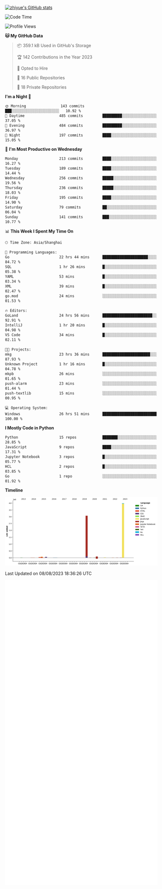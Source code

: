 
[![zhiyue's GitHub stats](https://github-readme-stats.vercel.app/api?username=zhiyue)](https://github.com/anuraghazra/github-readme-stats&&show_icons=true)

<!--START_SECTION:waka-->
![Code Time](http://img.shields.io/badge/Code%20Time-1%2C459%20hrs%2034%20mins-blue)

![Profile Views](http://img.shields.io/badge/Profile%20Views-0-blue)

**🐱 My GitHub Data** 

> 📦 359.1 kB Used in GitHub's Storage 
 > 
> 🏆 142 Contributions in the Year 2023
 > 
> 💼 Opted to Hire
 > 
> 📜 16 Public Repositories 
 > 
> 🔑 18 Private Repositories 
 > 
**I'm a Night 🦉** 

```text
🌞 Morning                143 commits         ███░░░░░░░░░░░░░░░░░░░░░░   10.92 % 
🌆 Daytime                485 commits         █████████░░░░░░░░░░░░░░░░   37.05 % 
🌃 Evening                484 commits         █████████░░░░░░░░░░░░░░░░   36.97 % 
🌙 Night                  197 commits         ████░░░░░░░░░░░░░░░░░░░░░   15.05 % 
```
📅 **I'm Most Productive on Wednesday** 

```text
Monday                   213 commits         ████░░░░░░░░░░░░░░░░░░░░░   16.27 % 
Tuesday                  189 commits         ████░░░░░░░░░░░░░░░░░░░░░   14.44 % 
Wednesday                256 commits         █████░░░░░░░░░░░░░░░░░░░░   19.56 % 
Thursday                 236 commits         █████░░░░░░░░░░░░░░░░░░░░   18.03 % 
Friday                   195 commits         ████░░░░░░░░░░░░░░░░░░░░░   14.90 % 
Saturday                 79 commits          ██░░░░░░░░░░░░░░░░░░░░░░░   06.04 % 
Sunday                   141 commits         ███░░░░░░░░░░░░░░░░░░░░░░   10.77 % 
```


📊 **This Week I Spent My Time On** 

```text
🕑︎ Time Zone: Asia/Shanghai

💬 Programming Languages: 
Go                       22 hrs 44 mins      █████████████████████░░░░   84.72 % 
SQL                      1 hr 26 mins        █░░░░░░░░░░░░░░░░░░░░░░░░   05.38 % 
YAML                     53 mins             █░░░░░░░░░░░░░░░░░░░░░░░░   03.34 % 
XML                      39 mins             █░░░░░░░░░░░░░░░░░░░░░░░░   02.47 % 
go.mod                   24 mins             ░░░░░░░░░░░░░░░░░░░░░░░░░   01.53 % 

🔥 Editors: 
GoLand                   24 hrs 56 mins      ███████████████████████░░   92.91 % 
IntelliJ                 1 hr 20 mins        █░░░░░░░░░░░░░░░░░░░░░░░░   04.98 % 
VS Code                  34 mins             █░░░░░░░░░░░░░░░░░░░░░░░░   02.11 % 

🐱‍💻 Projects: 
mkg                      23 hrs 36 mins      ██████████████████████░░░   87.93 % 
Unknown Project          1 hr 16 mins        █░░░░░░░░░░░░░░░░░░░░░░░░   04.78 % 
mkpb                     26 mins             ░░░░░░░░░░░░░░░░░░░░░░░░░   01.65 % 
push-alarm               23 mins             ░░░░░░░░░░░░░░░░░░░░░░░░░   01.44 % 
push-textlib             15 mins             ░░░░░░░░░░░░░░░░░░░░░░░░░   00.95 % 

💻 Operating System: 
Windows                  26 hrs 51 mins      █████████████████████████   100.00 % 
```

**I Mostly Code in Python** 

```text
Python                   15 repos            ███████░░░░░░░░░░░░░░░░░░   28.85 % 
JavaScript               9 repos             ████░░░░░░░░░░░░░░░░░░░░░   17.31 % 
Jupyter Notebook         3 repos             █░░░░░░░░░░░░░░░░░░░░░░░░   05.77 % 
HCL                      2 repos             █░░░░░░░░░░░░░░░░░░░░░░░░   03.85 % 
Go                       1 repo              ░░░░░░░░░░░░░░░░░░░░░░░░░   01.92 % 
```



**Timeline**

![Lines of Code chart](https://raw.githubusercontent.com/zhiyue/zhiyue/main/assets/bar_graph.png)


 Last Updated on 08/08/2023 18:36:26 UTC
<!--END_SECTION:waka-->

<!-- [![Top Langs](https://github-readme-stats.vercel.app/api/top-langs/?username=zhiyue)](https://github.com/anuraghazra/github-readme-stats) -->

![](./github-metrics.svg)

